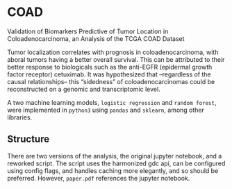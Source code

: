 # COAD
Validation of Biomarkers Predictive of Tumor Location in Coloadenocarcinoma, an Analysis of the TCGA COAD Dataset

Tumor localization correlates with prognosis in coloadenocarcinoma, with aboral
tumors having a better overall survival. This can be attributed to their better
response to biologicals such as the anti-EGFR (epidermal growth factor receptor)
cetuximab. It was hypothesized that –regardless of the causal relationships– this “sidedness”
of coloadenocarcinomas could be reconstructed on a genomic and transcriptomic
level.

A two machine learning models, `logistic regression` and `random forest`, were implemented in
`python3` using `pandas` and `sklearn`, among other libraries.

## Structure
There are two versions of the analysis, the original jupyter notebook, and a reworked script.
The script uses the harmonized gdc api, can be configured using config flags, and handles caching
more elegantly, and so should be preferred. However, `paper.pdf` references the jupyter notebook.
